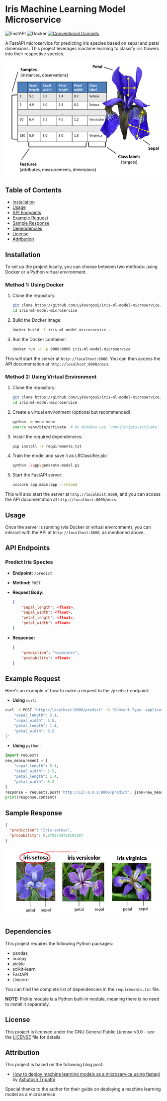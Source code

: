 # Iris Machine Learning Model Microservice

![FastAPI](https://img.shields.io/badge/fastapi-109989?logo=FastAPI&logoColor=white)
![Docker](https://img.shields.io/badge/Docker-2CA5E0?logo=docker&logoColor=white)
[![Conventional Commits](https://img.shields.io/badge/Conventional%20Commits-1.0.0-%23FE5196?logo=conventionalcommits&logoColor=white)](https://conventionalcommits.org)

A FastAPI microservice for predicting iris species based on sepal and petal dimensions. This project leverages machine learning to classify iris flowers into their respective species.

![Iris Dataset](docs/images/iris-dataset.png "Iris Species")

## Table of Contents

- [Installation](#installation)
- [Usage](#usage)
- [API Endpoints](#api-endpoints)
- [Example Request](#example-request)
- [Sample Response](#sample-response)
- [Dependencies](#dependencies)
- [License](#license)
- [Attribution](#attribution)

## Installation

To set up the project locally, you can choose between two methods: using Docker or a Python virtual environment.

### Method 1: Using Docker

1. Clone the repository:

   ```bash
   git clone https://github.com/LykourgosS/iris-ml-model-microservice.git
   cd iris-ml-model-microservice
   ```

2. Build the Docker image:

   ```bash
   docker build -t iris-ml-model-microservice .
   ```

3. Run the Docker container:
   ```bash
   docker run -d -p 8000:8000 iris-ml-model-microservice
   ```

This will start the server at `http://localhost:8000`. You can then access the API documentation at `http://localhost:8000/docs`.

### Method 2: Using Virtual Environment

1. Clone the repository:

   ```bash
   git clone https://github.com/LykourgosS/iris-ml-model-microservice.git
   cd iris-ml-model-microservice
   ```

2. Create a virtual environment (optional but recommended):

   ```bash
   python -m venv venv
   source venv/bin/activate  # On Windows use `venv\Scripts\activate`
   ```

3. Install the required dependencies:

   ```bash
   pip install -r requirements.txt
   ```

4. Train the model and save it as LRClassifier.pkl:

   ```bash
   python .\app\generate-model.py
   ```

5. Start the FastAPI server:
   ```bash
   uvicorn app.main:app --reload
   ```

This will also start the server at `http://localhost:8000`, and you can access the API documentation at `http://localhost:8000/docs`.

## Usage

Once the server is running (via Docker or virtual environment), you can interact with the API at `http://localhost:8000`, as mentioned above.

## API Endpoints

### Predict Iris Species

- **Endpoint:** `/predict`
- **Method:** `POST`
- **Request Body:**

  ```json
  {
      "sepal_length": <float>,
      "sepal_width": <float>,
      "petal_length": <float>,
      "petal_width": <float>
  }
  ```

- **Response:**
  ```json
  {
      "prediction": "<species>",
      "probability": <float>
  }
  ```

## Example Request

Here's an example of how to make a request to the `/predict` endpoint:

- **Using** `curl`:

```bash
curl -X POST "http://localhost:8000/predict" -H "Content-Type: application/json" -d '{
    "sepal_length": 5.1,
    "sepal_width": 3.5,
    "petal_length": 1.4,
    "petal_width": 0.2
}'
```

- **Using** `python`:

```python
import requests
new_measurement = {
    "sepal_length": 5.1,
    "sepal_width": 3.5,
    "petal_length": 1.4,
    "petal_width": 0.2
}
response = requests.post('http://127.0.0.1:8000/predict', json=new_measurement)
print(response.content)
```

## Sample Response

```json
{
  "prediction": "Iris-setosa",
  "probability": 0.9793734738197287
}
```

![Iris Setosa predicted with probability ≈ 0.98](docs/images/iris-setosa-predicted.png "Iris Setosa predicted with probability ≈ 0.98")

## Dependencies

This project requires the following Python packages:

- pandas
- numpy
- pickle
- scikit-learn
- FastAPI
- Uvicorn

You can find the complete list of dependencies in the `requirements.txt` file.

**NOTE:**
Pickle module is a Python built-in module, meaning there is no need to install it separately.

## License

This project is licensed under the GNU General Public License v3.0 - see the [LICENSE](LICENSE) file for details.

## Attribution

This project is based on the following blog post:

- [How to deploy machine learning models as a microservice using fastapi](https://ashutoshtripathi.com/2021/02/15/how-to-deploy-machine-learning-models-as-a-microservice-using-fastapi/) by [Ashutosh Tripathi](https://ashutoshtripathi.com/author/ashutoshtripathi19/)

Special thanks to the author for their guide on deploying a machine learning model as a microservice.
